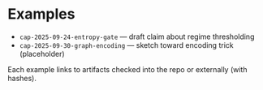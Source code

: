 # Examples

- `cap-2025-09-24-entropy-gate` — draft claim about regime thresholding
- `cap-2025-09-30-graph-encoding` — sketch toward encoding trick (placeholder)

Each example links to artifacts checked into the repo or externally (with hashes).
